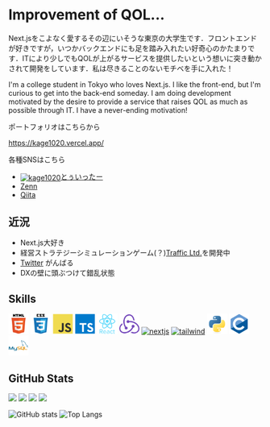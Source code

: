 # Improvement of QOL...

Next.jsをこよなく愛するその辺にいそうな東京の大学生です．フロントエンドが好きですが，いつかバックエンドにも足を踏み入れたい好奇心のかたまりです．ITにより少しでもQOLが上がるサービスを提供したいという想いに突き動かされて開発をしています．私は尽きることのないモチベを手に入れた！

I'm a college student in Tokyo who loves Next.js. I like the front-end, but I'm curious to get into the back-end someday. I am doing development motivated by the desire to provide a service that raises QOL as much as possible through IT. I have a never-ending motivation!

ポートフォリオはこちらから

https://kage1020.vercel.app/

各種SNSはこちら

* <a href="https://twitter.com/kage1020" target="blank"><img align="center" src="https://raw.githubusercontent.com/rahuldkjain/github-profile-readme-generator/master/src/images/icons/Social/twitter.svg" alt="kage1020" height="30" width="40" />とぅいったー</a>
* [Zenn](https://zenn.dev/kage1020)
* [Qiita](https://qiita.com/kage1020)

## 近況

* Next.js大好き
* 経営ストラテジーシミュレーションゲーム(？)[Traffic Ltd.](https://github.com/kage1020/TrafficLtd)を開発中
* [Twitter](https://twitter.com/kage1020) がんばる
* DXの壁に頭ぶつけて錯乱状態

## Skills

<a href="https://www.w3.org/html/" target="_blank" rel="noreferrer"><img src="https://raw.githubusercontent.com/devicons/devicon/master/icons/html5/html5-original-wordmark.svg" alt="html5" width="40" height="40"/></a>
<a href="https://www.w3schools.com/css/" target="_blank" rel="noreferrer"><img src="https://raw.githubusercontent.com/devicons/devicon/master/icons/css3/css3-original-wordmark.svg" alt="css3" width="40" height="40"/></a>
<a href="https://developer.mozilla.org/en-US/docs/Web/JavaScript" target="_blank" rel="noreferrer"><img src="https://raw.githubusercontent.com/devicons/devicon/master/icons/javascript/javascript-original.svg" alt="javascript" width="40" height="40"/></a>
<a href="https://www.typescriptlang.org/" target="_blank" rel="noreferrer"><img src="https://raw.githubusercontent.com/devicons/devicon/master/icons/typescript/typescript-original.svg" alt="typescript" width="40" height="40"/></a>
<a href="https://reactjs.org/" target="_blank" rel="noreferrer"><img src="https://raw.githubusercontent.com/devicons/devicon/master/icons/react/react-original-wordmark.svg" alt="react" width="40" height="40"/></a>
<a href="https://redux.js.org" target="_blank" rel="noreferrer"><img src="https://raw.githubusercontent.com/devicons/devicon/master/icons/redux/redux-original.svg" alt="redux" width="40" height="40"/></a>
<a href="https://nextjs.org/" target="_blank" rel="noreferrer" bgcolor="#fff"><img src="https://cdn.worldvectorlogo.com/logos/nextjs-2.svg" alt="nextjs" width="40" height="40"/></a>
<a href="https://tailwindcss.com/" target="_blank" rel="noreferrer"><img src="https://www.vectorlogo.zone/logos/tailwindcss/tailwindcss-icon.svg" alt="tailwind" width="40" height="40"/></a>
<a href="https://www.python.org" target="_blank" rel="noreferrer"><img src="https://raw.githubusercontent.com/devicons/devicon/master/icons/python/python-original.svg" alt="python" width="40" height="40"/></a>
<a href="https://www.cprogramming.com/" target="_blank" rel="noreferrer"><img src="https://raw.githubusercontent.com/devicons/devicon/master/icons/c/c-original.svg" alt="c" width="40" height="40"/></a>
<a href="https://www.mysql.com/" target="_blank" rel="noreferrer"><img src="https://raw.githubusercontent.com/devicons/devicon/master/icons/mysql/mysql-original-wordmark.svg" alt="mysql" width="40" height="40"/></a>

## GitHub Stats

![](https://github-profile-summary-cards.vercel.app/api/cards/profile-details?username=kage1020&theme=tokyonight)
![](http://github-profile-summary-cards.vercel.app/api/cards/repos-per-language?username=kage1020&theme=tokyonight)
![](http://github-profile-summary-cards.vercel.app/api/cards/most-commit-language?username=kage1020&theme=tokyonight)
![](http://github-profile-summary-cards.vercel.app/api/cards/productive-time?username=kage1020&theme=tokyonight&utcOffset=8)

<p>
  <img alt="GitHub stats" height="200px" src="https://github-readme-stats.vercel.app/api?username=kage1020&count_private=true&show_icons=true&theme=tokyonight" />
  <img alt="Top Langs" height="200px" src="https://github-readme-stats.vercel.app/api/top-langs/?username=kage1020&layout=compact" />
</p>
